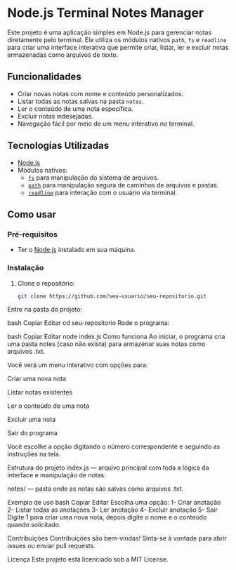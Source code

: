 # Node.js Terminal Notes Manager

Este projeto é uma aplicação simples em Node.js para gerenciar notas diretamente pelo terminal. Ele utiliza os módulos nativos `path`, `fs` e `readline` para criar uma interface interativa que permite criar, listar, ler e excluir notas armazenadas como arquivos de texto.

## Funcionalidades

- Criar novas notas com nome e conteúdo personalizados.
- Listar todas as notas salvas na pasta `notes`.
- Ler o conteúdo de uma nota específica.
- Excluir notas indesejadas.
- Navegação fácil por meio de um menu interativo no terminal.

## Tecnologias Utilizadas

- [Node.js](https://nodejs.org/)
- Módulos nativos:
  - [`fs`](https://nodejs.org/api/fs.html) para manipulação do sistema de arquivos.
  - [`path`](https://nodejs.org/api/path.html) para manipulação segura de caminhos de arquivos e pastas.
  - [`readline`](https://nodejs.org/api/readline.html) para interação com o usuário via terminal.

## Como usar

### Pré-requisitos

- Ter o [Node.js](https://nodejs.org/) instalado em sua máquina.

### Instalação

1. Clone o repositório:
   ```bash
   git clone https://github.com/seu-usuario/seu-repositorio.git

Entre na pasta do projeto:

bash
Copiar
Editar
cd seu-repositorio
Rode o programa:

bash
Copiar
Editar
node index.js
Como funciona
Ao iniciar, o programa cria uma pasta notes (caso não exista) para armazenar suas notas como arquivos .txt.

Você verá um menu interativo com opções para:

Criar uma nova nota

Listar notas existentes

Ler o conteúdo de uma nota

Excluir uma nota

Sair do programa

Você escolhe a opção digitando o número correspondente e seguindo as instruções na tela.

Estrutura do projeto
index.js — arquivo principal com toda a lógica da interface e manipulação de notas.

notes/ — pasta onde as notas são salvas como arquivos .txt.

Exemplo de uso
bash
Copiar
Editar
Escolha uma opção:
1- Criar anotação
2- Listar todas as anotações
3- Ler anotação
4- Excluir anotação
5- Sair
Digite 1 para criar uma nova nota, depois digite o nome e o conteúdo quando solicitado.

Contribuições
Contribuições são bem-vindas! Sinta-se à vontade para abrir issues ou enviar pull requests.

Licença
Este projeto está licenciado sob a MIT License.